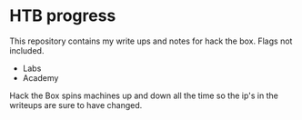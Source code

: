 # HTB progress
This repository contains my write ups and notes for hack the box. Flags not included. 
* Labs
* Academy

Hack the Box spins machines up and down all the time so the ip's in the writeups are sure to have changed. 